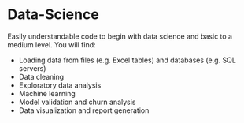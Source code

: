 # Data-Science
Easily understandable code to begin with data science and basic to a medium level.
You will find:
<ul>
 <li> Loading data from files (e.g. Excel tables) and databases (e.g. SQL servers) </li>
<li> Data cleaning </li>
<li> Exploratory data analysis </li>
<li>Machine learning </li>
<li>Model validation and churn analysis </li>
<li>Data visualization and report generation </li>

</ul>
